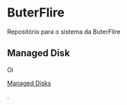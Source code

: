 # ButerFlire
 Repositório para o sistema da ButerFlire

## <a name="managed-disks"/> Managed Disk
Oi



































[Managed Disks](#managed-disks)






















































.

